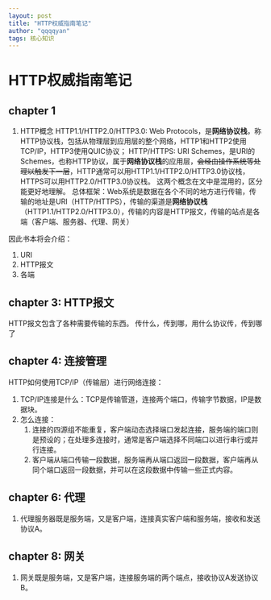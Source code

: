 ```yaml
---
layout: post
title: "HTTP权威指南笔记"
author: "qqqqyan"
tags: 核心知识
---
```



# HTTP权威指南笔记

## chapter 1

1. HTTP概念
HTTP1.1/HTTP2.0/HTTP3.0: Web Protocols，是**网络协议栈**，称HTTP协议栈，包括从物理层到应用层的整个网络，HTTP1和HTTP2使用TCP/IP，HTTP3使用QUIC协议；
HTTP/HTTPS: URI Schemes，是URI的Schemes，也称HTTP协议，属于**网络协议栈**的应用层，~~会经由操作系统等处理以触发下一层~~，HTTP通常可以用HTTP1.1/HTTP2.0/HTTP3.0协议栈，HTTPS可以用HTTP2.0/HTTP3.0协议栈。
这两个概念在文中是混用的，区分能更好地理解。
总体框架：Web系统是数据在各个不同的地方进行传输，传输的地址是URI（HTTP/HTTPS），传输的渠道是**网络协议栈**（HTTP1.1/HTTP2.0/HTTP3.0），传输的内容是HTTP报文，传输的站点是各端（客户端、服务器、代理、网关）

因此书本将会介绍：
1. URI
2. HTTP报文
3. 各端


## chapter 3: HTTP报文
HTTP报文包含了各种需要传输的东西。
传什么，传到哪，用什么协议传，传到哪了

## chapter 4: 连接管理
HTTP如何使用TCP/IP（传输层）进行网络连接：
1. TCP/IP连接是什么：TCP是传输管道，连接两个端口，传输字节数据，IP是数据块。
2. 怎么连接：
   1. 连接的四源组不能重复，客户端动态选择端口发起连接，服务端的端口则是预设的；在处理多连接时，通常是客户端选择不同端口以进行串行或并行连接。
   2. 客户端从端口传输一段数据，服务端再从端口返回一段数据，客户端再从同个端口返回一段数据，并可以在这段数据中传输一些正式内容。
   
## chapter 6: 代理
1. 代理服务器既是服务端，又是客户端，连接真实客户端和服务端，接收和发送协议A。

## chapter 8: 网关
1. 网关既是服务端，又是客户端，连接服务端的两个端点，接收协议A发送协议B。